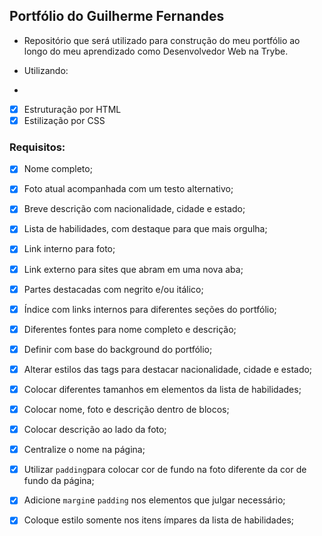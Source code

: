 ## Portfólio do Guilherme Fernandes

- Repositório que será utilizado para construção do meu portfólio ao longo do meu aprendizado como Desenvolvedor Web na Trybe.

- Utilizando:
- 
-[X] Estruturação por HTML
-[X] Estilização por CSS

### Requisitos:

-[X] Nome completo;

-[X] Foto atual acompanhada com um testo alternativo;

-[X] Breve descrição com nacionalidade, cidade e estado;

-[X] Lista de habilidades, com destaque para que mais orgulha;

-[X] Link interno para foto;

-[X] Link externo para sites que abram em uma nova aba;

-[X] Partes destacadas com negrito e/ou itálico;

-[X] Índice com links internos para diferentes seções do portfólio;

-[X] Diferentes fontes para nome completo e descrição;

-[X] Definir com base do background do portfólio;

-[X] Alterar estilos das tags para destacar nacionalidade, cidade e estado;

-[X] Colocar diferentes tamanhos em elementos da lista de habilidades;

-[X] Colocar nome, foto e descrição dentro de blocos;

-[X] Colocar descrição ao lado da foto;

-[X] Centralize o nome na página;

-[X] Utilizar `padding`para colocar cor de fundo na foto diferente da cor de fundo da página;

-[X] Adicione `margin`e `padding` nos elementos que julgar necessário;

-[X] Coloque estilo somente nos itens ímpares da lista de habilidades;
